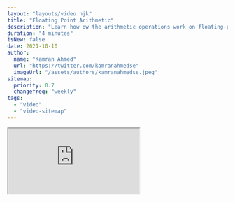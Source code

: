 ```yaml
---
layout: "layouts/video.njk"
title: "Floating Point Arithmetic"
description: "Learn how ow the arithmetic operations work on floating-point numbers and why the results might be different from what you may expect."
duration: "4 minutes"
isNew: false
date: 2021-10-10
author:
  name: "Kamran Ahmed"
  url: "https://twitter.com/kamranahmedse"
  imageUrl: "/assets/authors/kamranahmedse.jpeg"
sitemap:
  priority: 0.7
  changefreq: "weekly"
tags:
  - "video"
  - "video-sitemap"
---
```


<iframe class="w-full aspect-video mb-5" src="https://www.youtube.com/embed/RIiq4tTt6rI" title="Floating Point Arithmetic"></iframe>
